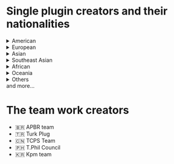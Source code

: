 # Single plugin creators and their nationalities
<details>
  <summary>American</summary>

  - 🇺🇸 Kingtut
  - 🇺🇸 Evan Wheeler
  - 🇺🇸 AngelPanda
  - 🇺🇸 RayXP
  - 🇲🇽 Mg3094066
  - 🇲🇽 Sergio2203
  - 🇲🇽 CaosClave
  - 🇧🇷 Adrian beskow
  - 🇧🇷 Bernando brandao
  - 🇧🇷 Pixelbit
  - 🇧🇷 SirJollyan
  - 🇧🇷 Philip dougkatz
  - 🇧🇷 Thiago
  - 🇧🇷 Carllao da massa
  - 🇧🇷 TheRangerGS
  - 🇧🇷 Matheus dan784
  - 🇦🇷 FacferC
  - 🇦🇷 RopaSucia
  - 🇦🇷 Johnswallow
  - 🇨🇺 Alejo
</details>

<details>
  <summary>European</summary>

  - 🇳🇱 Erksmit
  - 🇳🇱 A dutch guy
  - 🇳🇱 Qman02
  - 🇳🇱 Josh
  - 🇩🇪 Lobby
  - 🇩🇪 Mdk 813
  - 🇩🇪 Kein
  - 🇦🇹 Saintkyrill
  - 🇫🇷 Rockfort
  - 🇫🇷 THEMAX
  - 🇫🇷 Xina
  - 🇮🇹 Galliano M
  - 🇷🇴 Kekman
  - 🇱🇹 The26
  - 🇱🇹 JustAnyone
  - 🇵🇱 Kulche
  - 🇪🇸 Montemarino
  - 🇪🇸 Flakes
  - 🇷🇺 Kartofun
  - 🇷🇺 Vönark
  - 🇷🇺 Simon
  - 🇷🇺 Wikipeder
  - 🇷🇺 Arangsit
  - 🇭🇺 Ttownlover
  - 🇺🇦 former member
  - 🇺🇦 Osterschmirtz
  - 🇬🇧 Imran M
  - 🇬🇧 LondonCuz
</details>

<details>
  <summary>Asian</summary>

  - 🇹🇷 Yusuf8a684
  - 🇹🇷 Pounkiller
  - 🇹🇷 Borbor
  - 🇰🇷 царская колесницa
  - 🇰🇷 Ssss
  - 🇰🇷 Ssiat
  - 🇰🇷 Naessin
  - 🇰🇷 Dekuz
  - 🇰🇷 Pederont
  - 🇰🇷 Choggoba
  - 🇰🇷 Msgmsgmsg
  - 🇰🇷 Hihihihi
  - 🇰🇷 Mun08
  - 🇯🇵 Nnkkooo
  - 🇯🇵 Kyoshimine
  - 🇯🇵 Kai
  - 🇨🇳 NSGSEI
  - 🇨🇳 Maximum
  - 🇨🇳 Linger
  - 🇨🇳 Annsss
  - 🇨🇳 Ripple
  - 🇨🇳 Snowballs
  - 🇨🇳 Patchouli k.
  - 🇭🇰 Kevin hung
  - 🇮🇳 Kal_433
  - 🇮🇳 Kushagra
  - 🇮🇳 Sou
  - 🇵🇰 Dawood
  - 🇧🇩 Strycedar
</details>

<details>
  <summary>Southeast Asian</summary>
  
  - 🇵🇭 Player
  - 🇵🇭 Hadestia
  - 🇵🇭 Desolan
  - 🇵🇭 Admiralcarl
  - 🇵🇭 Burgerham
  - 🇵🇭 Lakan haraya
  - 🇵🇭 Chrisyu
  - 🇵🇭 Fennekin
  - 🇵🇭 Michaelbello
  - 🇵🇭 Wcs
  - 🇵🇭 Zexus
  - 🇵🇭 MayorRascalov
  - 🇵🇭 LSC
  - 🇵🇭 Marahuyo
  - 🇵🇭 Coldbullet
  - 🇵🇭 Tochitto
  - 🇻🇳 Anhkatori
  - 🇻🇳 Bevise
  - 🇻🇳 The Leaf
  - 🇻🇳 Shirushiko
  - 🇻🇳 Kmr
  - 🇮🇩 Ian
  - 🇮🇩 Iborrobi
  - 🇮🇩 Arif
  - 🇮🇩 Stepanhie
  - 🇮🇩 Platipoes
  - 🇮🇩 Fitamint
  - 🇮🇩 Matthewfilbert
  - 🇮🇩 Rahmanma
  - 🇮🇩 Lukas
  - 🇮🇩 Streeet
  - 🇮🇩 Yakka
  - 🇮🇩 Finn
  - 🇮🇩 Zaroon
  - 🇲🇾 Ahmad nur aizat
  - 🇲🇾 Penanglion
  - 🇲🇾 Cesareborgia
  - 🇹🇭 Leopolis
</details>

<details>
  <summary>African</summary>

  - 🇲🇬 SC4 fan
  - 🇳🇬 Danzk
</details>

<details>
  <summary>Oceania</summary>

  - 🇦🇺 Marcato
  - 🇫🇯 Pinetoken
</details>

<details>
  <summary>Others</summary>

  - 1Code
  - PBbunnypower
</details>
and more...

# The team work creators
- 🇧🇷 APBR team
- 🇹🇷 Turk Plug
- 🇨🇳 TCPS Team
- 🇵🇭 T.Phil Council
- 🇰🇷 Kpm team
